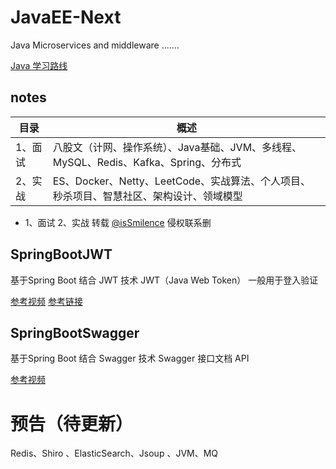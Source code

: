 # JavaEE-Next
Java  Microservices and middleware  .......


[Java 学习路线](https://www.pdai.tech/)

## notes

| 目录    | 概述                                                         |
| ------- | ------------------------------------------------------------ |
| 1、面试 | 八股文（计网、操作系统）、Java基础、JVM、多线程、MySQL、Redis、Kafka、Spring、分布式 |
| 2、实战 | ES、Docker、Netty、LeetCode、实战算法、个人项目、秒杀项目、智慧社区、架构设计、领域模型 |


- 1、面试 2、实战 转载   [@isSmilence](https://github.com/idaSmilence/javaP7)  侵权联系删

## SpringBootJWT
基于Spring Boot  结合 JWT  技术
JWT（Java Web Token） 一般用于登入验证


[参考视频](https://www.bilibili.com/video/BV1i54y1m7cP?spm_id_from=pageDriver)
[参考链接](https://blog.csdn.net/QuantumYou/article/details/114131916?spm=1001.2014.3001.5501)


## SpringBootSwagger

基于Spring Boot  结合 Swagger  技术
Swagger   接口文档 API

[参考视频](https://www.bilibili.com/video/BV1Y441197Lw?from=search&seid=11531585957150864827)

#  预告（待更新）
Redis、Shiro 、ElasticSearch、Jsoup 、JVM、MQ

